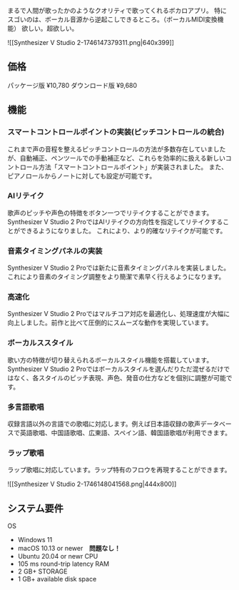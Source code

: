 まるで人間が歌ったかのようなクオリティで歌ってくれるボカロアプリ。
特にスゴいのは、ボーカル音源から逆起こしできるところ。（ボーカルMIDI変換機能）
欲しい。超欲しい。

![[Synthesizer V Studio 2-1746147379311.png|640x399]]

## 価格
パッケージ版
¥10,780
ダウンロード版
¥9,680

## 機能
### スマートコントロールポイントの実装(ピッチコントロールの統合)
これまで声の音程を整えるピッチコントロールの方法が多数存在していましたが、自動補正、ペンツールでの手動補正など、これらを効率的に扱える新しいコントロール方法「スマートコントロールポイント」が実装されました。
また、ピアノロールからノートに対しても設定が可能です。
### AIリテイク
歌声のピッチや声色の特徴をボタン一つでリテイクすることができます。
Synthesizer V Studio 2 ProではAIリテイクの方向性を指定してリテイクすることができるようになりました。
これにより、より的確なリテイクが可能です。
### 音素タイミングパネルの実装
Synthesizer V Studio 2 Proでは新たに音素タイミングパネルを実装しました。
これにより音素のタイミング調整をより簡潔で素早く行えるようになります。
### 高速化
Synthesizer V Studio 2 Proではマルチコア対応を最適化し、処理速度が大幅に向上しました。前作と比べて圧倒的にスムーズな動作を実現しています。
### ボーカルススタイル
歌い方の特徴が切り替えられるボーカルスタイル機能を搭載しています。
Synthesizer V Studio 2 Proではボーカルスタイルを選んだりただ混ぜるだけではなく、各スタイルのピッチ表現、声色、発音の仕方などを個別に調整が可能です。
### 多言語歌唱
収録言語以外の言語での歌唱に対応します。例えば日本語収録の歌声データベースで英語歌唱、中国語歌唱、広東語、スペイン語、韓国語歌唱が利用できます。
### ラップ歌唱
ラップ歌唱に対応しています。ラップ特有のフロウを再現することができます。

![[Synthesizer V Studio 2-1746148041568.png|444x800]]

## システム要件
OS
- Windows 11
- macOS 10.13 or newer　**問題なし！**
- Ubuntu 20.04 or newr
CPU
- 105 ms round-trip latency
RAM
- 2 GB+
STORAGE
- 1 GB+ available disk space

